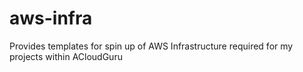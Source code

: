 # aws-infra
Provides templates for spin up of AWS Infrastructure required for my projects within ACloudGuru
